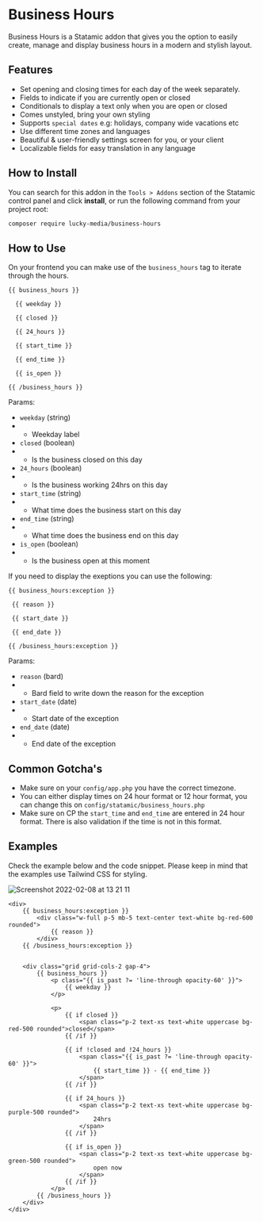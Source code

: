 # Business Hours

 Business Hours is a Statamic addon that gives you the option to easily create, manage and display business hours in a modern and stylish layout.

## Features

- Set opening and closing times for each day of the week separately.
- Fields to indicate if you are currently open or closed
- Conditionals to display a text only when you are open or closed
- Comes unstyled, bring your own styling
- Supports `special dates` e.g: holidays, company wide vacations etc
- Use different time zones and languages
- Beautiful & user-friendly settings screen for you, or your client
- Localizable fields for easy translation in any language

## How to Install

You can search for this addon in the `Tools > Addons` section of the Statamic control panel and click **install**, or run the following command from your project root:

``` bash
composer require lucky-media/business-hours
```

## How to Use

On your frontend you can make use of the `business_hours` tag to iterate through the hours.


```
{{ business_hours }}
  
  {{ weekday }}

  {{ closed }}

  {{ 24_hours }}

  {{ start_time }}
  
  {{ end_time }}

  {{ is_open }}

{{ /business_hours }}
```

Params:
- `weekday` (string)
- - Weekday label
- `closed` (boolean)
- - Is the business closed on this day
- `24_hours` (boolean)
- - Is the business working 24hrs on this day
- `start_time` (string)
- - What time does the business start on this day
- `end_time` (string)
- - What time does the business end on this day
- `is_open` (boolean)
- - Is the business open at this moment


If you need to display the exeptions you can use the following:

```
{{ business_hours:exception }}

 {{ reason }}

 {{ start_date }}

 {{ end_date }}

{{ /business_hours:exception }}
```

Params:
- `reason` (bard)
- - Bard field to write down the reason for the exception
- `start_date` (date)
- - Start date of the exception
- `end_date` (date)
- - End date of the exception


## Common Gotcha's
- Make sure on your `config/app.php` you have the correct timezone.
- You can either display times on 24 hour format or 12 hour format, you can change this on `config/statamic/business_hours.php`
- Make sure on CP the `start_time` and `end_time` are entered in 24 hour format. There is also validation if the time is not in this format.

## Examples
Check the example below and the code snippet. Please keep in mind that the examples use Tailwind CSS for styling.

![Screenshot 2022-02-08 at 13 21 11](https://user-images.githubusercontent.com/11158157/152985979-aec8c318-7774-419d-b591-c44a66ab544a.png)

```
<div>
    {{ business_hours:exception }}
        <div class="w-full p-5 mb-5 text-center text-white bg-red-600 rounded">
            {{ reason }}
        </div>
    {{ /business_hours:exception }}


    <div class="grid grid-cols-2 gap-4">
        {{ business_hours }}
            <p class="{{ is_past ?= 'line-through opacity-60' }}">
                {{ weekday }}
            </p>

            <p>
                {{ if closed }}
                    <span class="p-2 text-xs text-white uppercase bg-red-500 rounded">closed</span>
                {{ /if }}

                {{ if !closed and !24_hours }}
                    <span class="{{ is_past ?= 'line-through opacity-60' }}">
                        {{ start_time }} - {{ end_time }}
                    </span>
                {{ /if }}

                {{ if 24_hours }}
                    <span class="p-2 text-xs text-white uppercase bg-purple-500 rounded">
                        24hrs
                    </span>
                {{ /if }}

                {{ if is_open }}
                    <span class="p-2 text-xs text-white uppercase bg-green-500 rounded">
                        open now
                    </span>
                {{ /if }}
            </p>
        {{ /business_hours }}
    </div>
</div>
```

